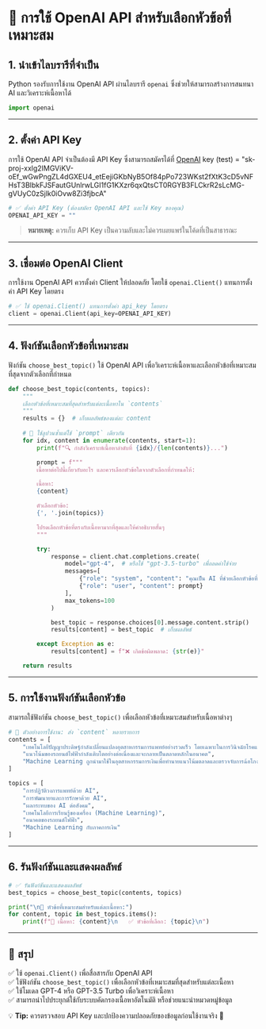 # **📌 การใช้ OpenAI API สำหรับเลือกหัวข้อที่เหมาะสม**

## **1. นำเข้าไลบรารีที่จำเป็น**
Python รองรับการใช้งาน OpenAI API ผ่านไลบรารี `openai` ซึ่งช่วยให้สามารถสร้างการสนทนา AI และวิเคราะห์เนื้อหาได้

```python
import openai
```

---

## **2. ตั้งค่า API Key**
การใช้ OpenAI API จำเป็นต้องมี API Key ซึ่งสามารถสมัครได้ที่ [OpenAI](https://openai.com/)
key (test) = "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"
```python
# ✅ ตั้งค่า API Key (ต้องสมัคร OpenAI API และใช้ Key ของคุณ)
OPENAI_API_KEY = ""
```

> **หมายเหตุ:** ควรเก็บ API Key เป็นความลับและไม่ควรเผยแพร่ในโค้ดที่เป็นสาธารณะ

---

## **3. เชื่อมต่อ OpenAI Client**
การใช้งาน OpenAI API ควรตั้งค่า Client ให้ปลอดภัย โดยใช้ `openai.Client()` แทนการตั้งค่า API Key โดยตรง

```python
# ✅ ใช้ openai.Client() แทนการตั้งค่า api_key โดยตรง
client = openai.Client(api_key=OPENAI_API_KEY)
```

---

## **4. ฟังก์ชันเลือกหัวข้อที่เหมาะสม**
ฟังก์ชัน `choose_best_topic()` ใช้ OpenAI API เพื่อวิเคราะห์เนื้อหาและเลือกหัวข้อที่เหมาะสมที่สุดจากตัวเลือกที่กำหนด

```python
def choose_best_topic(contents, topics):
    """
    เลือกหัวข้อที่เหมาะสมที่สุดสำหรับแต่ละเนื้อหาใน `contents`
    """
    results = {}  # เก็บผลลัพธ์ของแต่ละ content
    
    # 🔹 ใช้ลูปวนซ้ำแต่ใช้ `prompt` เดียวกัน
    for idx, content in enumerate(contents, start=1):
        print(f"🔍 กำลังวิเคราะห์เนื้อหาลำดับที่ {idx}/{len(contents)}...")

        prompt = f"""
        เนื้อหาต่อไปนี้เกี่ยวกับอะไร และควรเลือกหัวข้อใดจากตัวเลือกที่กำหนดให้:

        เนื้อหา:
        {content}

        ตัวเลือกหัวข้อ:
        {', '.join(topics)}

        โปรดเลือกหัวข้อที่ตรงกับเนื้อหามากที่สุดและให้คำอธิบายสั้นๆ
        """

        try:
            response = client.chat.completions.create(
                model="gpt-4",  # หรือใช้ "gpt-3.5-turbo" เพื่อลดค่าใช้จ่าย
                messages=[
                    {"role": "system", "content": "คุณเป็น AI ที่ช่วยเลือกหัวข้อที่เหมาะสมกับเนื้อหา"},
                    {"role": "user", "content": prompt}
                ],
                max_tokens=100
            )

            best_topic = response.choices[0].message.content.strip()
            results[content] = best_topic  # เก็บผลลัพธ์

        except Exception as e:
            results[content] = f"❌ เกิดข้อผิดพลาด: {str(e)}"

    return results
```

---

## **5. การใช้งานฟังก์ชันเลือกหัวข้อ**
สามารถใช้ฟังก์ชัน `choose_best_topic()` เพื่อเลือกหัวข้อที่เหมาะสมสำหรับเนื้อหาต่างๆ

```python
# 📝 ตัวอย่างการใช้งาน: ส่ง `content` หลายรายการ
contents = [
    "เทคโนโลยีปัญญาประดิษฐ์กำลังเปลี่ยนแปลงอุตสาหกรรมการแพทย์อย่างรวดเร็ว โดยเฉพาะในการวินิจฉัยโรคและการพัฒนายาใหม่",
    "แนวโน้มของรถยนต์ไฟฟ้ากำลังเติบโตอย่างต่อเนื่องและจะกลายเป็นตลาดหลักในอนาคต",
    "Machine Learning ถูกนำมาใช้ในอุตสาหกรรมการเงินเพื่อทำนายแนวโน้มตลาดและตรวจจับการฉ้อโกง"
]

topics = [
    "การปฏิวัติวงการแพทย์ด้วย AI",
    "การพัฒนายาและการรักษาด้วย AI",
    "ผลกระทบของ AI ต่อสังคม",
    "เทคโนโลยีการเรียนรู้ของเครื่อง (Machine Learning)",
    "อนาคตของรถยนต์ไฟฟ้า",
    "Machine Learning กับภาคการเงิน"
]
```

---

## **6. รันฟังก์ชันและแสดงผลลัพธ์**
```python
# ✅ รันฟังก์ชันและแสดงผลลัพธ์
best_topics = choose_best_topic(contents, topics)

print("\n🎯 หัวข้อที่เหมาะสมสำหรับแต่ละเนื้อหา:")
for content, topic in best_topics.items():
    print(f"📝 เนื้อหา: {content}\n   ✅ หัวข้อที่เลือก: {topic}\n")
```

---

## **📌 สรุป**
✅ ใช้ `openai.Client()` เพื่อสื่อสารกับ OpenAI API  
✅ ใช้ฟังก์ชัน `choose_best_topic()` เพื่อเลือกหัวข้อที่เหมาะสมที่สุดสำหรับแต่ละเนื้อหา  
✅ ใช้โมเดล GPT-4 หรือ GPT-3.5 Turbo เพื่อวิเคราะห์เนื้อหา  
✅ สามารถนำไปประยุกต์ใช้กับระบบคัดกรองเนื้อหาอัตโนมัติ หรือช่วยแนะนำหมวดหมู่ข้อมูล  

💡 **Tip:** ควรตรวจสอบ API Key และปกป้องความปลอดภัยของข้อมูลก่อนใช้งานจริง 🚀
